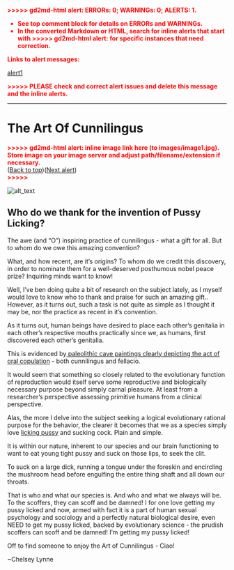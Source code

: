 <!-- Copy and paste the converted output. -->

<!-----
NEW: Check the "Suppress top comment" option to remove this info from the output.

Conversion time: 0.87 seconds.


Using this Markdown file:

1. Paste this output into your source file.
2. See the notes and action items below regarding this conversion run.
3. Check the rendered output (headings, lists, code blocks, tables) for proper
   formatting and use a linkchecker before you publish this page.

Conversion notes:

* Docs to Markdown version 1.0β29
* Sun Aug 16 2020 13:11:58 GMT-0700 (PDT)
* Source doc: The Art Of Cunnilingus
* This document has images: check for >>>>>  gd2md-html alert:  inline image link in generated source and store images to your server. NOTE: Images in exported zip file from Google Docs may not appear in  the same order as they do in your doc. Please check the images!

----->


<p style="color: red; font-weight: bold">>>>>>  gd2md-html alert:  ERRORs: 0; WARNINGs: 0; ALERTS: 1.</p>
<ul style="color: red; font-weight: bold"><li>See top comment block for details on ERRORs and WARNINGs. <li>In the converted Markdown or HTML, search for inline alerts that start with >>>>>  gd2md-html alert:  for specific instances that need correction.</ul>

<p style="color: red; font-weight: bold">Links to alert messages:</p><a href="#gdcalert1">alert1</a>

<p style="color: red; font-weight: bold">>>>>> PLEASE check and correct alert issues and delete this message and the inline alerts.<hr></p>



# **The Art Of Cunnilingus**



<p id="gdcalert1" ><span style="color: red; font-weight: bold">>>>>>  gd2md-html alert: inline image link here (to images/image1.jpg). Store image on your image server and adjust path/filename/extension if necessary. </span><br>(<a href="#">Back to top</a>)(<a href="#gdcalert2">Next alert</a>)<br><span style="color: red; font-weight: bold">>>>>> </span></p>


![alt_text](images/image1.jpg "image_tooltip")



## **Who do we thank for the invention of Pussy Licking?**


The awe (and “O”) inspiring practice of cunnilingus - what a gift for all. But to whom do we owe this amazing convention? 


What, and how recent, are it’s origins? To whom do we credit this discovery, in order to nominate them for a well-deserved posthumous nobel peace prize? Inquiring minds want to know!


Well, I’ve ben doing quite a bit of research on the subject lately, as I myself would love to know who to thank and praise for such an amazing gift.. However, as it turns out, such a task is not quite as simple as I thought it may be, nor the  practice as recent in it’s convention.


As it turns out, human beings have desired to place each other’s genitalia in each other’s respective mouths practically since we, as humans, first discovered each other’s genitalia.


This is evidenced by[ paleolithic cave paintings clearly depicting the act of oral copulation](https://originsofsex.unaux.com) - both cunnilingus and fellacio.


It would seem that something so closely related to the evolutionary function of reproduction would itself serve some reproductive and biologically necessary purpose beyond simply carnal pleasure. At least from a researcher’s perspective assessing primitive humans from a clinical perspective.


Alas, the more I delve into the subject seeking a logical evolutionary rational purpose for the behavior, the clearer it becomes that we as a species simply love [licking pussy](https://pussylicking.party) and sucking cock. Plain and simple. 


It is within our nature, inherent to our species and our brain functioning to want to eat young tight pussy and suck on those lips, to seek the clit. 


To suck on a large dick, running a tongue under the foreskin and encircling the mushroom head before engulfing the entire thing shaft and all down our throats.


That is who and what our species is. And who and what we always will be. To the scoffers, they can scoff and be damned! I for one love getting my pussy licked and now, armed with fact it is a part of human sexual psychology and sociology and a perfectly natural biological desire, even NEED to get my pussy licked, backed by evolutionary science - the prudish scoffers can scoff and be damned! I’m getting my pussy licked!


Off to find someone to enjoy the Art of Cunnilingus - Ciao!


~Chelsey Lynne
